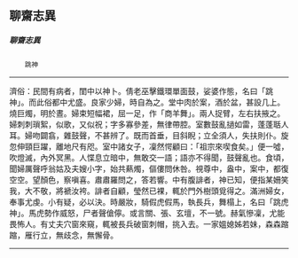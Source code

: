 

## 聊齋志異

##### 聊齋志異
　　`跳神`

* * *

濟俗：民間有病者，閨中以神卜。倩老巫擊鐵環單面鼓，娑婆作態，名曰「跳神」。而此俗都中尤盛。良家少婦，時自為之。堂中肉於案，酒於盆，甚設几上。燒巨燭，明於晝。婦束短幅裙，屈一足，作「商羊舞」。兩人捉臂，左右扶掖之。婦刺刺瑣絮，似歌，又似祝；字多寡參差，無律帶腔。室數鼓亂撾如雷，蓬蓬聒人耳。婦吻闢翕，雜鼓聲，不甚辨了。既而首垂，目斜睨；立全須人，失扶則仆。旋忽伸頸巨躍，離地尺有咫。室中諸女子，凜然愕顧曰：「祖宗來喫食矣。」便一噓，吹燈滅，內外冥黑。人惵息立暗中，無敢交一語；語亦不得聞，鼓聲亂也。食頃，聞婦厲聲呼翁姑及夫嫂小字，始共爇燭，傴僂問休咎。視尊中，盎中，案中，都復空空。望顏色，察嗔喜。肅肅羅問之，答若響。中有腹誹者，神已知，便指某姍笑我，大不敬，將褫汝袴。誹者自顧，瑩然已裸，輒於門外樹頭覓得之。滿洲婦女，奉事尤虔。小有疑，必以決。時嚴妝，騎假虎假馬，執長兵，舞榻上，名曰「跳虎神」。馬虎勢作威怒，尸者聲傖儜。或言關、張、玄壇，不一號。赫氣慘凜，尤能畏怖人。有丈夫穴窗來窺，輒被長兵破窗刺帽，挑入去。一家媼媳姊若妹，森森蹜蹜，雁行立，無歧念，無懈骨。

* * *

